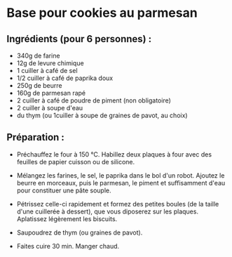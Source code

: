 Base pour cookies au parmesan
=================

Ingrédients (pour 6 personnes) :
----------------------------

- 340g de farine
- 12g de levure chimique
- 1 cuiller à café de sel
- 1/2 cuiller à café de paprika doux
- 250g de beurre
- 160g de parmesan rapé
- 2 cuiller à café de poudre de piment (non obligatoire)
- 2 cuiller à soupe d'eau
- du thym (ou 1cuiller à soupe de graines de pavot, au choix)

Préparation :
-------------

* Préchauffez le four à 150 °C. Habillez deux plaques à four 
avec des feuilles de papier cuisson ou de silicone.

* Mélangez les farines, le sel, le paprika dans le bol d'un robot. 
Ajoutez le beurre en morceaux, puis le parmesan, le piment et 
suffisamment d'eau pour constituer une pâte souple.

* Pétrissez celle-ci rapidement et formez des petites boules (de la 
taille d'une cuillerée à dessert), que vous diposerez sur les plaques. 
Aplatissez légèrement les biscuits. 

* Saupoudrez de thym (ou graines de pavot).

* Faites cuire 30 min. Manger chaud.
